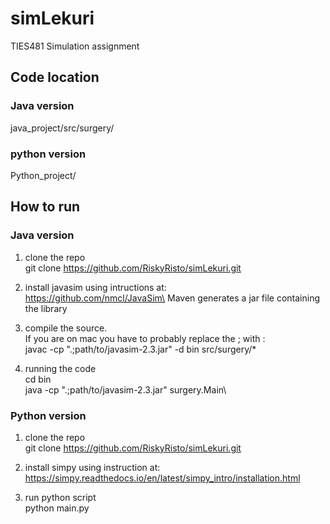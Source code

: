 # simLekuri
TIES481 Simulation assignment

## Code location

### Java version
java_project/src/surgery/

### python version
Python_project/

## How to run
### Java version
1. clone the repo\
git clone https://github.com/RiskyRisto/simLekuri.git

2. install javasim using intructions at:\
https://github.com/nmcl/JavaSim\
Maven generates a jar file containing the library

3. compile the source.\
If you are on mac you have to probably replace the ; with :\
javac -cp ".;path/to/javasim-2.3.jar" -d bin src/surgery/*

4. running the code\
cd bin\
java -cp ".;path/to/javasim-2.3.jar" surgery.Main\

### Python version
1. clone the repo\
git clone https://github.com/RiskyRisto/simLekuri.git

2. install simpy using instruction at:\
https://simpy.readthedocs.io/en/latest/simpy_intro/installation.html

3. run python script\
python main.py
